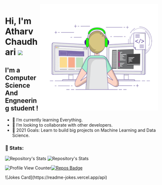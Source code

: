 <img align="right" alt="GIF" src="https://github.com/Atharv-Chaudhari/Atharv-Chaudhari/blob/ebe83577c1d40e367b7d8da71b612abe58fd3987/Profile%20Data/coding.gif" width="390" height="350" />

# Hi, I'm Atharv Chaudhari <img src="https://media.giphy.com/media/hvRJCLFzcasrR4ia7z/giphy.gif" width="35px">

## I'm a Computer Science And Engneering student !
- 🌱 I’m currently learning Everything.
- 👯 I’m looking to collaborate with other developers. 
- 🥅 2021 Goals: Learn to build big projects on Machine Learning and Data Science.

### 👦 Stats:
![Repository's Stats](https://github-readme-stats.vercel.app/api?username=Atharv-Chaudhari&show_icons=true)
![Repository's Stats](https://github-readme-stats.vercel.app/api/top-langs/?username=Atharv-Chaudhari&theme=blue-green)
<div align="left">

<!-- [![profile visit](https://komarev.com/ghpvc/?username=Atharv-Chaudhari)](https://badges.pufler.dev)[![Repos Badge](https://badges.pufler.dev/repos/Atharv-Chaudhari)](https://badges.pufler.dev)
  -->
 ![Profile View Counter](https://komarev.com/ghpvc/?username=Atharv-Chaudhari)[![Repos Badge](https://badges.pufler.dev/repos/Atharv-Chaudhari)](https://badges.pufler.dev)
</div>
![Jokes Card](https://readme-jokes.vercel.app/api)
